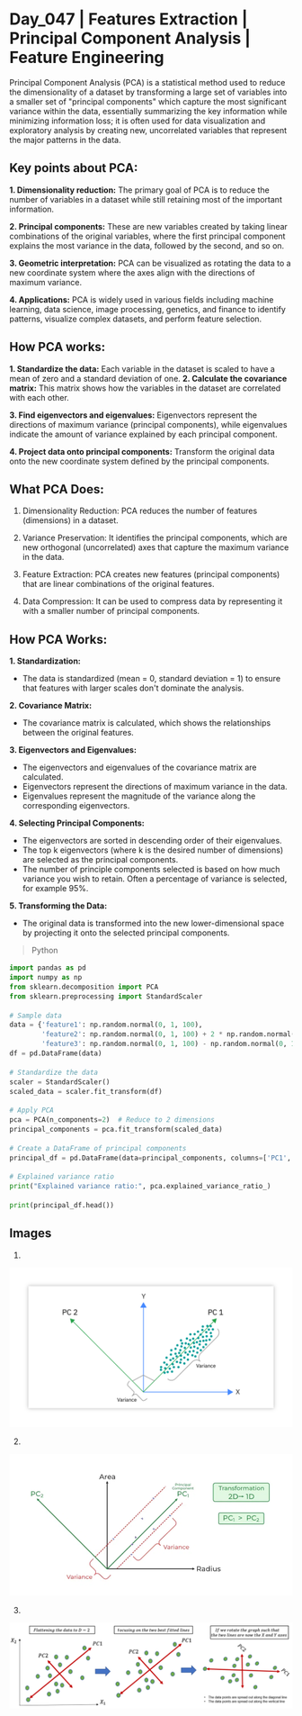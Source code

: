 # Day_047 | Features Extraction | Principal Component Analysis | Feature Engineering

Principal Component Analysis (PCA) is a statistical method used to reduce the dimensionality of a dataset by transforming a large set of variables into a smaller set of "principal components" which capture the most significant variance within the data, essentially summarizing the key information while minimizing information loss; it is often used for data visualization and exploratory analysis by creating new, uncorrelated variables that represent the major patterns in the data. 

## Key points about PCA:
**1. Dimensionality reduction:**
The primary goal of PCA is to reduce the number of variables in a dataset while still retaining most of the important information. 

**2. Principal components:**
These are new variables created by taking linear combinations of the original variables, where the first principal component explains the most variance in the data, followed by the second, and so on. 

**3. Geometric interpretation:**
PCA can be visualized as rotating the data to a new coordinate system where the axes align with the directions of maximum variance. 

**4. Applications:**
PCA is widely used in various fields including machine learning, data science, image processing, genetics, and finance to identify patterns, visualize complex datasets, and perform feature selection. 

## How PCA works:
**1. Standardize the data:**
Each variable in the dataset is scaled to have a mean of zero and a standard deviation of one. 
**2. Calculate the covariance matrix:**
This matrix shows how the variables in the dataset are correlated with each other. 

**3. Find eigenvectors and eigenvalues:**
Eigenvectors represent the directions of maximum variance (principal components), while eigenvalues indicate the amount of variance explained by each principal component. 

**4. Project data onto principal components:**
Transform the original data onto the new coordinate system defined by the principal components. 

## What PCA Does:

1. Dimensionality Reduction: PCA reduces the number of features (dimensions) in a dataset.  

2. Variance Preservation: It identifies the principal components, which are new orthogonal (uncorrelated) axes that capture the maximum variance in the data.
      
3. Feature Extraction: PCA creates new features (principal components) that are linear combinations of the original features.  

4. Data Compression: It can be used to compress data by representing it with a smaller number of principal components.   

## How PCA Works:

**1. Standardization:**
- The data is standardized (mean = 0, standard deviation = 1) to ensure that features with larger scales don't dominate the analysis.   

**2. Covariance Matrix:**
- The covariance matrix is calculated, which shows the relationships between the original features. 
  
**3. Eigenvectors and Eigenvalues:**
   - The eigenvectors and eigenvalues of the covariance matrix are calculated.   
   - Eigenvectors represent the directions of maximum variance in the data.   
   - Eigenvalues represent the magnitude of the variance along the corresponding eigenvectors.   
  
**4. Selecting Principal Components:**
- The eigenvectors are sorted in descending order of their eigenvalues.   
- The top k eigenvectors (where k is the desired number of dimensions) are selected as the principal components.   
- The number of principle components selected is based on how much variance you wish to retain. Often a percentage of variance is selected, for example 95%.   

**5. Transforming the Data:**
- The original data is transformed into the new lower-dimensional space by projecting it onto the selected principal components.   


> Python
```python
import pandas as pd
import numpy as np
from sklearn.decomposition import PCA
from sklearn.preprocessing import StandardScaler

# Sample data
data = {'feature1': np.random.normal(0, 1, 100),
        'feature2': np.random.normal(0, 1, 100) + 2 * np.random.normal(0, 1, 100),
        'feature3': np.random.normal(0, 1, 100) - np.random.normal(0, 1, 100)}
df = pd.DataFrame(data)

# Standardize the data
scaler = StandardScaler()
scaled_data = scaler.fit_transform(df)

# Apply PCA
pca = PCA(n_components=2)  # Reduce to 2 dimensions
principal_components = pca.fit_transform(scaled_data)

# Create a DataFrame of principal components
principal_df = pd.DataFrame(data=principal_components, columns=['PC1', 'PC2'])

# Explained variance ratio
print("Explained variance ratio:", pca.explained_variance_ratio_)

print(principal_df.head())
```

## Images
1. 
![image1](assets/1.png)

2. 
![image1](assets/2.webp)

3. 
![image1](assets/3.png)
